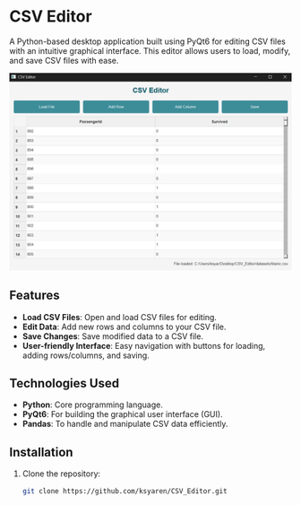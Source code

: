 # CSV Editor

A Python-based desktop application built using PyQt6 for editing CSV files with an intuitive graphical interface. This editor allows users to load, modify, and save CSV files with ease.

![CSV Editor Screenshot](https://github.com/ksyaren/CSV_Editor/blob/main/images/image2.png)

## Features

- **Load CSV Files**: Open and load CSV files for editing.
- **Edit Data**: Add new rows and columns to your CSV file.
- **Save Changes**: Save modified data to a CSV file.
- **User-friendly Interface**: Easy navigation with buttons for loading, adding rows/columns, and saving.

## Technologies Used

- **Python**: Core programming language.
- **PyQt6**: For building the graphical user interface (GUI).
- **Pandas**: To handle and manipulate CSV data efficiently.

## Installation

1. Clone the repository:
   ```bash
   git clone https://github.com/ksyaren/CSV_Editor.git
